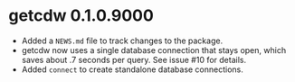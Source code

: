 # getcdw 0.1.0.9000

* Added a `NEWS.md` file to track changes to the package.
* getcdw now uses a single database connection that stays open, which saves about .7 seconds per query. See issue #10 for details.
* Added `connect` to create standalone database connections.
